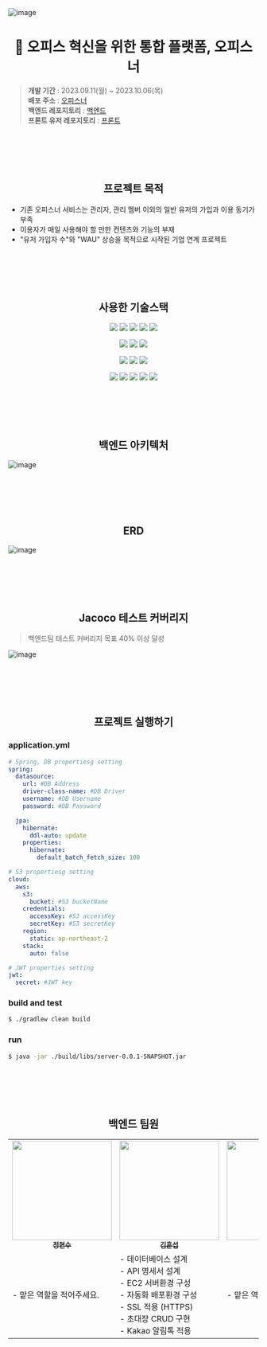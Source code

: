 <img alt="image" src="https://github.com/khsrla9806/livable-server/assets/70641477/0908643b-f0d0-4dac-8b29-a8a6f308aca6">


<div align=center><h1> 🏢 오피스 혁신을 위한 통합 플랫폼, 오피스너</h1></div>

> **개발 기간** : 2023.09.11(월) ~ 2023.10.06(목) <br>
> **배포 주소** : [오피스너](https://officener.vercel.app)<br>
> **백엔드 레포지토리** : [백엔드](https://github.com/livable-final/server) <br>
> **프론트 유저 레포지토리** : [프론트](https://github.com/livable-final/client) <br>


<br><br><br><br>

<div align=center><h2>프로젝트 목적</h2></div>

- 기존 오피스너 서비스는 관리자, 관리 멤버 이외의 일반 유저의 가입과 이용 동기가 부족
- 이용자가 매일 사용해야 할 만한 컨텐츠와 기능의 부재
- "유저 가입자 수"와 "WAU" 상승을 목적으로 시작된 기업 연계 프로젝트

<br><br><br><br>

<div align=center><h2>사용한 기술스택</h2></div>

<p align=center>
  <img src="https://img.shields.io/badge/Java (JDK 11)-C70D2C?style=flat&logo=openjdk&logoColor=white">
  <img src="https://img.shields.io/badge/SpringBoot (2.7.15)-6DB33F?style=flat&logo=springboot&logoColor=white">
  <img src="https://img.shields.io/badge/Spring Data JPA-6DB33F?style=flat&logo=spring&logoColor=white">
  <img src="https://img.shields.io/badge/QueryDSL-00529B?style=flat&logo=querydsl&logoColor=white">
  <img src="https://img.shields.io/badge/MySQL (8.0.34)-4479A1?style=flat&logo=mysql&logoColor=white">
</p>

<p align=center>
  <img src="https://img.shields.io/badge/JUnit5-25A162?style=flat&logo=junit5&logoColor=white">
  <img src="https://img.shields.io/badge/jacoco-BD081C?style=flat&logo=jacoco&logoColor=white">
  <img src="https://img.shields.io/badge/Gradle-02303A?style=flat&logo=gradle&logoColor=white">
</p>

<p align=center>
  <img src="https://img.shields.io/badge/Github Actions-2088FF?style=flat&logo=github actions&logoColor=white">
  <img src="https://img.shields.io/badge/Amazon AWS EC2-41454A?style=flat&logo=amazonaws&logoColor=white">
  <img src="https://img.shields.io/badge/Amazon AWS S3-569A31?style=flat&logo=amazon s3&logoColor=white">
</p>

<p align=center>
  <img src="https://img.shields.io/badge/github-181717?style=flat&logo=github&logoColor=white">
  <img src="https://img.shields.io/badge/IntelliJ IDEA-000000?style=flat&logo=IntelliJ IDEA&logoColor=white">
  <img src="https://img.shields.io/badge/notion-000000?style=flat&logo=notion&logoColor=white">
  <img src="https://img.shields.io/badge/slack-4A154B?style=flat&logo=slack&logoColor=white">
  <img src="https://img.shields.io/badge/Postman-FF6C37?style=flat&logo=postman&logoColor=white">
</p>


<br><br><br><br>


<div align=center><h2>백엔드 아키텍처</h2></div>

![image](https://github.com/khsrla9806/livable-server/assets/70641477/383dee4a-7032-4ef0-b147-d315a4bb5672)


<br><br><br><br>


<div align=center><h2>ERD</h2></div>

![image](https://github.com/khsrla9806/livable-server/assets/70641477/4ae505f2-139f-406c-b358-b1f11d1982f6)


<br><br><br><br>


<div align=center><h2>Jacoco 테스트 커버리지</h2></div>

> 백엔드팀 테스트 커버리지 목표 40% 이상 달성

![image](https://github.com/khsrla9806/livable-server/assets/70641477/cf7ea67a-e881-4a0a-a26c-4db876acb0ea)



<br><br><br><br>


<div align=center><h2>프로젝트 실행하기</h2></div>

### application.yml
``` yaml
# Spring, DB propertiesg setting
spring:
  datasource:
    url: #DB Address
    driver-class-name: #DB Driver
    username: #DB Username
    password: #DB Password

  jpa:
    hibernate:
      ddl-auto: update
    properties:
      hibernate:
        default_batch_fetch_size: 100

# S3 propertiesg setting
cloud:
  aws:
    s3:
      bucket: #S3 bucketName
    credentials:
      accessKey: #S3 accessKey
      secretKey: #S3 secretKey
    region:
      static: ap-northeast-2
    stack:
      auto: false

# JWT properties setting
jwt:
  secret: #JWT key
```

### build and test
```bash
$ ./gradlew clean build
```

### run
```bash
$ java -jar ./build/libs/server-0.0.1-SNAPSHOT.jar
```


<br><br><br><br>


<div align=center><h2>백엔드 팀원</h2></div>
<table>
  <tbody>
    <tr>
      <td align="center"><a href="https://github.com/hyunsb">
        <img src="https://avatars.githubusercontent.com/u/96504592?v=4" width="200px;" alt=""/><br /><sub><b>정현수</b></sub></a><br />
      </td>
      <td align="center"><a href="https://github.com/khsrla9806">
        <img src="https://avatars.githubusercontent.com/u/70641477?v=4" width="200px;" alt=""/><br /><sub><b>김훈섭</b></sub></a><br />
      </td>
      <td align="center"><a href="https://github.com/cxxxtxxyxx">
        <img src="https://avatars.githubusercontent.com/u/109710879?v=4" width="200px;" alt=""/><br /><sub><b>최태윤</b></sub></a><br />
      </td>
      <td align="center"><a href="https://github.com/james-taeil">
        <img src="https://avatars.githubusercontent.com/u/71359732?v=4" width="200px;" alt=""/><br /><sub><b>김태일</b></sub></a><br />
      </td>
      <td align="center"><a href="https://github.com/jy-b">
        <img src="https://avatars.githubusercontent.com/u/61049995?v=4" width="200px;" alt=""/><br /><sub><b>배종윤</b></sub></a><br />
      </td>
    </tr>
    <tr>
      <td>
        - 맡은 역할을 적어주세요.
      </td>
      <td>
        - 데이터베이스 설계<br>
        - API 명세서 설계<br>
        - EC2 서버환경 구성<br>
        - 자동화 배포환경 구성<br>
        - SSL 적용 (HTTPS)<br>
        - 초대장 CRUD 구현<br>
        - Kakao 알림톡 적용<br>
      </td>
      <td>
        - 맡은 역할을 적어주세요.
      </td>
      <td>
        - 맡은 역할을 적어주세요.
      </td>
      <td>
        - 맡은 역할을 적어주세요.
      </td>
    </tr>
  </tbody>
</table>
